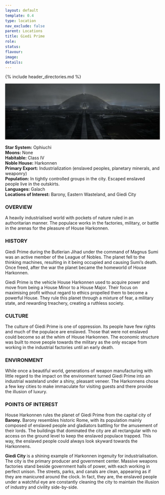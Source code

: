 ```yaml
---
layout: default
template: 0.4
type: location
nav_exclude: false
parent: Locations
title: Giedi Prime
role: 
status: 
flavour: 
image: 
details:
---
```

{% include header_directories.md %}
  
![](../../imgs/Giedi%20Prime.png)  
  
**Star System:** Ophiuchi  
**Moons:** None  
**Habitable:** Class IV  
**Noble House:** Harkonnen  
**Primary Export:** Industrialization (enslaved peoples,
planetary minerals, and weaponry)  
**Population:** In tightly controlled groups in the city.
Escaped enslaved people live in the outskirts.  
**Languages:** Galach  
**Locations of Interest:** Barony, Eastern Wasteland, and
Giedi City  

### OVERVIEW  
A heavily industrialised world with pockets of nature
ruled in an authoritarian manner. The populace works
in the factories, military, or battle in the arenas for the
pleasure of House Harkonnen.  
### HISTORY  
Giedi Prime during the Butlerian Jihad under the
command of Magnus Sumi was an active member of
the League of Nobles. The planet fell to the thinking
machines, resulting in it being occupied and causing Sumi’s death. Once freed, after the war the planet
became the homeworld of House Harkonnen.  

Giedi Prime is the vehicle House Harkonnen used to
acquire power and move from being a House Minor to
a House Major. Their focus on maximising profit without regard to ethics propelled them to become a powerful House. They rule this planet through a mixture of
fear, a military state, and rewarding treachery, creating
a ruthless society.  
### CULTURE  
The culture of Giedi Prime is one of oppression. Its
people have few rights and much of the populace are
enslaved. Those that were not enslaved could become
so at the whim of House Harkonnen. The economic
structure was built to move people towards the military
as the only escape from working in the industrial factories until an early death.  
### ENVIRONMENT  
While once a beautiful world, generations of weapon
manufacturing with little regard to the impact on the
environment turned Giedi Prime into an industrial wasteland under a shiny, pleasant veneer. The Harkonnens
chose a few key cities to make immaculate for visiting
guests and there provide the illusion of luxury.  
### POINTS OF INTEREST  
House Harkonnen rules the planet of Giedi Prime from the
capital city of **Barony.** Barony resembles historic Rome,
with its population mainly composed of enslaved people
and gladiators battling for the amusement of their lords.
The buildings that dominated the city are all rectangular
with no access on the ground level to keep the enslaved
populace trapped. This way, the enslaved people could
always look skyward towards the Harkonnens.  

**Giedi City** is a shining example of Harkonnen ingenuity
for industrialisation. The city is the primary producer and
government center. Massive weapons factories stand
beside government halls of power, with each working in
perfect unison. The streets, parks, and canals are clean,
appearing as if they are manicured around the clock. In
fact, they are, the enslaved people under a watchful eye
are constantly cleaning the city to maintain the illusion
of industry and civility side-by-side.